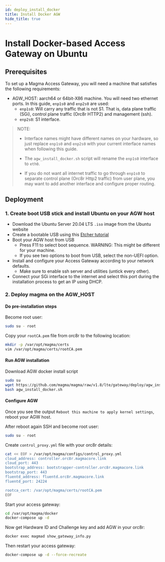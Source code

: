 ```yaml
---
id: deploy_install_docker
title: Install Docker AGW
hide_title: true
---
```


# Install Docker-based Access Gateway on Ubuntu

## Prerequisites

To set up a Magma Access Gateway, you will need a machine that
satisfies the following requirements:

- AGW_HOST: aarch64 or 64bit-X86 machine. You will need two ethernet ports. In this guide,
  `enp1s0` and `enp2s0` are used:
    - `enp1s0`: Will carry any traffic that is not S1. That is, data plane traffic (SGi),
    control plane traffic (Orc8r HTTP2) and management (ssh).
    - `enp2s0`: S1 interface.

> NOTE:
>
> - Interface names might have different names on your hardware, so just
>   replace `enp1s0` and `enp2s0` with your current interface names
>   when following this guide.
>
> - The `agw_install_docker.sh` script will rename the `enp1s0`
>   interface to `eth0`.
>
> - If you do not want all internet traffic to go through `enp1s0`
>  to separate control plane (Orc8r Http2 traffic) from user plane, you
>  may want to add another interface and configure proper routing.

## Deployment

### 1. Create boot USB stick and install Ubuntu on your AGW host

- Download the Ubuntu Server 20.04 LTS `.iso` image from the Ubuntu website
- Create a bootable USB using this [Etcher tutorial](https://tutorials.ubuntu.com/tutorial/tutorial-create-a-usb-stick-on-macos#0)
- Boot your AGW host from USB
    - Press F11 to select boot sequence. WARNING: This might be different for your machine.
    - If you see two options to boot from USB, select the non-UEFI option.
- Install and configure your Access Gateway according to your network defaults.
    - Make sure to enable ssh server and utilities (untick every other).
- Connect your SGi interface to the internet and select this port during the
installation process to get an IP using DHCP.

### 2. Deploy magma on the AGW_HOST

#### Do pre-installation steps

Become root user:

```bash
sudo su - root
```

Copy your `rootCA.pem` file from orc8r to the following location:

```bash
mkdir -p /var/opt/magma/certs
vim /var/opt/magma/certs/rootCA.pem
```

#### Run AGW installation

Download AGW docker install script

```bash
sudo su
wget https://github.com/magma/magma/raw/v1.8/lte/gateway/deploy/agw_install_docker.sh
bash agw_install_docker.sh
```

#### Configure AGW

Once you see the output `Reboot this machine to apply kernel settings`, reboot your AGW host.

After reboot again SSH and become root user:

```bash
sudo su - root
```

Create `control_proxy.yml` file with your orc8r details:

```bash
cat << EOF > /var/opt/magma/configs/control_proxy.yml
cloud_address: controller.orc8r.magmacore.link
cloud_port: 443
bootstrap_address: bootstrapper-controller.orc8r.magmacore.link
bootstrap_port: 443
fluentd_address: fluentd.orc8r.magmacore.link
fluentd_port: 24224

rootca_cert: /var/opt/magma/certs/rootCA.pem
EOF
```

Start your access gateway:

```bash
cd /var/opt/magma/docker
docker-compose up -d
```

Now get Hardware ID and Challenge key and add AGW in your orc8r:

```bash
docker exec magmad show_gateway_info.py
```

Then restart your access gateway:

```bash
docker-compose up -d --force-recreate
```
